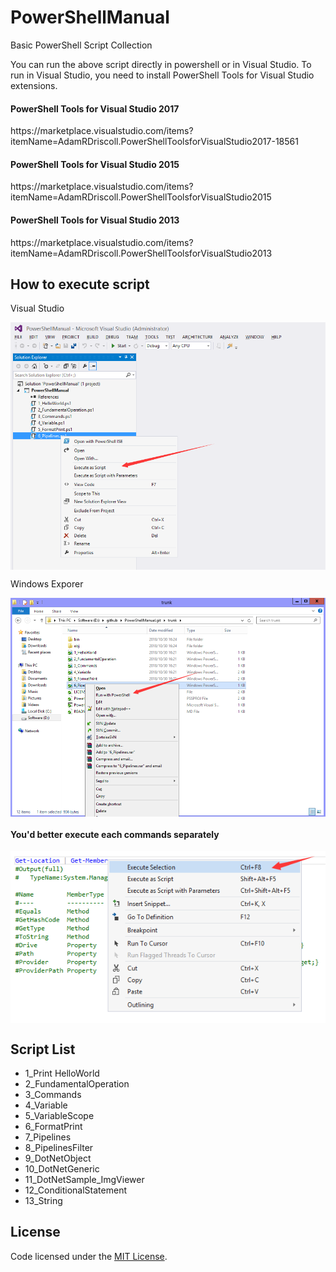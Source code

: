 # PowerShellManual
<p>Basic PowerShell Script Collection</p>

<p>You can run the above script directly in powershell or in Visual Studio. To run in Visual Studio, you need to install PowerShell Tools for Visual Studio extensions.</p>

<h4>PowerShell Tools for Visual Studio 2017</h4>
<p>https://marketplace.visualstudio.com/items?itemName=AdamRDriscoll.PowerShellToolsforVisualStudio2017-18561</p>
<h4>PowerShell Tools for Visual Studio 2015</h4>
<p>https://marketplace.visualstudio.com/items?itemName=AdamRDriscoll.PowerShellToolsforVisualStudio2015</p>
<h4>PowerShell Tools for Visual Studio 2013</h4>
<p>https://marketplace.visualstudio.com/items?itemName=AdamRDriscoll.PowerShellToolsforVisualStudio2013</p>

<h2>How to execute script</h2>
<p>Visual Studio</p>
<p align="center">
 <img align="center" alt="In Visual Studio" 
      src="https://github.com/zhaotianff/PowerShellManual/blob/master/doc/in%20visual%20studio.png" />
</p>
<p>Windows Exporer</p>
<p align="center">
 <img align="center" alt="In Windows Explorer"          src="https://github.com/zhaotianff/PowerShellManual/blob/master/doc/in%20window%20explorer.png" />
</p>
<h4>You'd better execute each commands separately</h4>
<p align="center">
 <img align="center" alt="Execute Selection"          src="https://github.com/zhaotianff/PowerShellManual/blob/master/doc/execute%20selection.png" />
</p>
<h2>Script List</h2>
<ul>
  <li>1_Print HelloWorld</li>
  <li>2_FundamentalOperation</li>
<li>3_Commands</li>
<li>4_Variable</li>
<li>5_VariableScope</li>
<li>6_FormatPrint</li>
<li>7_Pipelines</li>
<li>8_PipelinesFilter</li>
<li>9_DotNetObject</li>
<li>10_DotNetGeneric</li>
  <li>11_DotNetSample_ImgViewer</li>
  <li>12_ConditionalStatement</li>
  <li>13_String</li>
</ul>

## License

Code licensed under the [MIT License](LICENSE).




